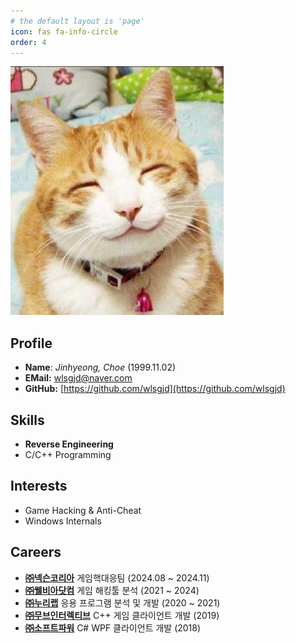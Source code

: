 ```yaml
---
# the default layout is 'page'
icon: fas fa-info-circle
order: 4
---
```


![](/assets/img/avatar.jpg)

## Profile
- **Name**: *Jinhyeong, Choe* (1999.11.02)
- **EMail:** wlsgjd@naver.com
- **GitHub:** [https://github.com/wlsgjd](https://github.com/wlsgjd)

## Skills
- **Reverse Engineering**
- C/C++ Programming

## Interests
- Game Hacking & Anti-Cheat
- Windows Internals

## Careers
- **[㈜넥슨코리아](https://www.nexon.com/)** 게임핵대응팀 (2024.08 ~ 2024.11)
- **[㈜웰비아닷컴](https://www.wellbia.com/)** 게임 해킹툴 분석 (2021 ~ 2024)
- **[㈜누리랩](https://www.nurilab.com/)** 응용 프로그램 분석 및 개발 (2020 ~ 2021)
- **[㈜무브인터렉티브](https://www.moveint.io/)** C++ 게임 클라이언트 개발 (2019)
- **[㈜소프트파워](https://www.smartmaker.com/)** C# WPF 클라이언트 개발 (2018)
